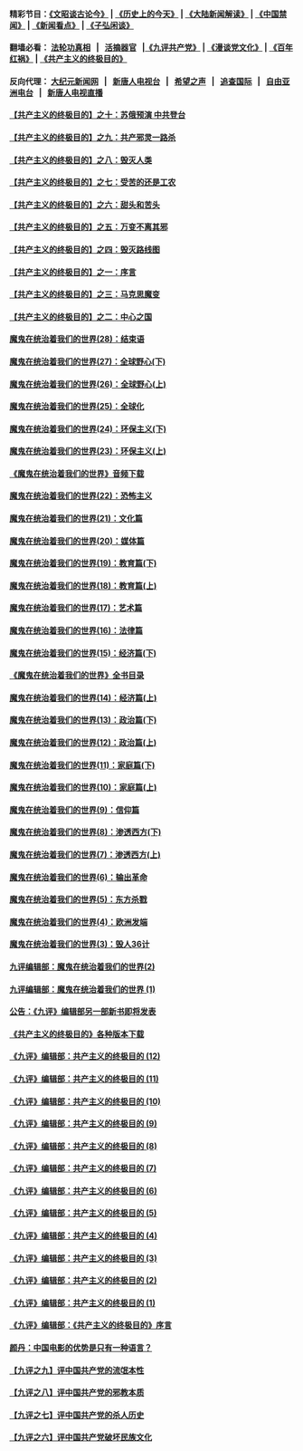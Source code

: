 #### 精彩节目：[《文昭谈古论今》](http://134.209.198.168/wenzhao) | [《历史上的今天》](http://134.209.198.168/today-in-history) | [《大陆新闻解读》](http://134.209.198.168/ntdtv-comedy) | [《中国禁闻》](http://134.209.198.168/ntdtv-news) | [《新闻看点》](http://134.209.198.168/news-insight) | [《子弘闲谈》](http://134.209.198.168/zihongxiantan/) 

 #### 翻墙必看： [法轮功真相](http://134.209.198.168:10000/videos/truth.html) &nbsp;&nbsp;|&nbsp;&nbsp; [活摘器官](http://134.209.198.168:10000/videos/res/Organs/) &nbsp;&nbsp;|[《九评共产党》](http://134.209.198.168:10000/videos/jiuping) | [《漫谈党文化》](http://134.209.198.168:10000/videos/mtdwh) | [《百年红祸》](http://134.209.198.168:10000/videos/bnhh) | [《共产主义的终极目的》](http://134.209.198.168:10000/videos/res/zjmd) 

 #### 反向代理： [大纪元新闻网](http://134.209.198.168:10080/) &nbsp;&nbsp;|&nbsp;&nbsp; [新唐人电视台](http://134.209.198.168:8000/) &nbsp;&nbsp;|&nbsp;&nbsp; [希望之声](http://134.209.198.168:8200/) &nbsp;&nbsp;|&nbsp;&nbsp; [追查国际](http://134.209.198.168:10010/) &nbsp;&nbsp;|&nbsp;&nbsp; [自由亚洲电台](http://134.209.198.168:9800/) &nbsp;&nbsp;|&nbsp;&nbsp; [新唐人电视直播](http://134.209.198.168/) 

#### [【共产主义的终极目的】之十：苏俄预演 中共登台](../pages/nsc422/n11118424.md?t=03171236) 

#### [【共产主义的终极目的】之九：共产邪灵一路杀](../pages/nsc422/n11114139.md?t=03171236) 

#### [【共产主义的终极目的】之八：毁灭人类](../pages/nsc422/n11108503.md?t=03171236) 

#### [【共产主义的终极目的】之七：受苦的还是工农](../pages/nsc422/n11101809.md?t=03171236) 

#### [【共产主义的终极目的】之六：甜头和苦头](../pages/nsc422/n11096971.md?t=03171236) 

#### [【共产主义的终极目的】之五：万变不离其邪](../pages/nsc422/n11091285.md?t=03171236) 

#### [【共产主义的终极目的】之四：毁灭路线图](../pages/nsc422/n11086284.md?t=03171236) 

#### [【共产主义的终极目的】之一：序言](../pages/nsc422/n11086077.md?t=03171236) 

#### [【共产主义的终极目的】之三：马克思魔变](../pages/nsc422/n11061941.md?t=03171236) 

#### [【共产主义的终极目的】之二：中心之国](../pages/nsc422/n11047728.md?t=03171236) 

#### [魔鬼在统治着我们的世界(28)：结束语](../pages/nsc422/n10936246.md?t=03171236) 

#### [魔鬼在统治着我们的世界(27)：全球野心(下)](../pages/nsc422/n10928319.md?t=03171236) 

#### [魔鬼在统治着我们的世界(26)：全球野心(上)](../pages/nsc422/n10900318.md?t=03171236) 

#### [魔鬼在统治着我们的世界(25)：全球化](../pages/nsc422/n10788205.md?t=03171236) 

#### [魔鬼在统治着我们的世界(24)：环保主义(下)](../pages/nsc422/n10695307.md?t=03171236) 

#### [魔鬼在统治着我们的世界(23)：环保主义(上)](../pages/nsc422/n10688613.md?t=03171236) 

#### [《魔鬼在统治着我们的世界》音频下载](../pages/nsc422/n10635553.md?t=03171236) 

#### [魔鬼在统治着我们的世界(22)：恐怖主义](../pages/nsc422/n10614727.md?t=03171236) 

#### [魔鬼在统治着我们的世界(21)：文化篇](../pages/nsc422/n10597706.md?t=03171236) 

#### [魔鬼在统治着我们的世界(20)：媒体篇](../pages/nsc422/n10586579.md?t=03171236) 

#### [魔鬼在统治着我们的世界(19)：教育篇(下)](../pages/nsc422/n10564808.md?t=03171236) 

#### [魔鬼在统治着我们的世界(18)：教育篇(上)](../pages/nsc422/n10526970.md?t=03171236) 

#### [魔鬼在统治着我们的世界(17)：艺术篇](../pages/nsc422/n10499093.md?t=03171236) 

#### [魔鬼在统治着我们的世界(16)：法律篇](../pages/nsc422/n10485969.md?t=03171236) 

#### [魔鬼在统治着我们的世界(15)：经济篇(下)](../pages/nsc422/n10469975.md?t=03171236) 

#### [《魔鬼在统治着我们的世界》全书目录](../pages/nsc422/n10464261.md?t=03171236) 

#### [魔鬼在统治着我们的世界(14)：经济篇(上)](../pages/nsc422/n10457370.md?t=03171236) 

#### [魔鬼在统治着我们的世界(13)：政治篇(下)](../pages/nsc422/n10448270.md?t=03171236) 

#### [魔鬼在统治着我们的世界(12)：政治篇(上)](../pages/nsc422/n10444576.md?t=03171236) 

#### [魔鬼在统治着我们的世界(11)：家庭篇(下)](../pages/nsc422/n10440961.md?t=03171236) 

#### [魔鬼在统治着我们的世界(10)：家庭篇(上)](../pages/nsc422/n10435448.md?t=03171236) 

#### [魔鬼在统治着我们的世界(9)：信仰篇](../pages/nsc422/n10432159.md?t=03171236) 

#### [魔鬼在统治着我们的世界(8)：渗透西方(下)](../pages/nsc422/n10429603.md?t=03171236) 

#### [魔鬼在统治着我们的世界(7)：渗透西方(上)](../pages/nsc422/n10426013.md?t=03171236) 

#### [魔鬼在统治着我们的世界(6)：输出革命](../pages/nsc422/n10421536.md?t=03171236) 

#### [魔鬼在统治着我们的世界(5)：东方杀戮](../pages/nsc422/n10417707.md?t=03171236) 

#### [魔鬼在统治着我们的世界(4)：欧洲发端](../pages/nsc422/n10414890.md?t=03171236) 

#### [魔鬼在统治着我们的世界(3)：毁人36计](../pages/nsc422/n10411583.md?t=03171236) 

#### [九评编辑部：魔鬼在统治着我们的世界(2)](../pages/nsc422/n10410036.md?t=03171236) 

#### [九评编辑部：魔鬼在统治着我们的世界 (1)](../pages/nsc422/n10406825.md?t=03171236) 

#### [公告：《九评》编辑部另一部新书即将发表](../pages/nsc422/n10405104.md?t=03171236) 

#### [《共产主义的终极目的》各种版本下载](../pages/nsc422/n10022138.md?t=03171236) 

#### [《九评》编辑部：共产主义的终极目的 (12)](../pages/nsc422/n9933272.md?t=03171236) 

#### [《九评》编辑部：共产主义的终极目的 (11)](../pages/nsc422/n9924973.md?t=03171236) 

#### [《九评》编辑部：共产主义的终极目的 (10)](../pages/nsc422/n9920883.md?t=03171236) 

#### [《九评》编辑部：共产主义的终极目的 (9)](../pages/nsc422/n9916363.md?t=03171236) 

#### [《九评》编辑部：共产主义的终极目的 (8)](../pages/nsc422/n9912488.md?t=03171236) 

#### [《九评》编辑部：共产主义的终极目的 (7)](../pages/nsc422/n9901176.md?t=03171236) 

#### [《九评》编辑部：共产主义的终极目的 (6)](../pages/nsc422/n9899359.md?t=03171236) 

#### [《九评》编辑部：共产主义的终极目的 (5)](../pages/nsc422/n9893174.md?t=03171236) 

#### [《九评》编辑部：共产主义的终极目的 (4)](../pages/nsc422/n9891246.md?t=03171236) 

#### [《九评》编辑部：共产主义的终极目的 (3)](../pages/nsc422/n9879879.md?t=03171236) 

#### [《九评》编辑部：共产主义的终极目的 (2)](../pages/nsc422/n9876205.md?t=03171236) 

#### [《九评》编辑部：共产主义的终极目的 (1)](../pages/nsc422/n9865857.md?t=03171236) 

#### [《九评》编辑部：《共产主义的终极目的》序言](../pages/nsc422/n9862666.md?t=03171236) 

#### [颜丹：中国电影的优势是只有一种语言？](../pages/nsc422/n9583062.md?t=03171236) 

#### [【九评之九】评中国共产党的流氓本性](../pages/nsc422/n737542.md?t=03171236) 

#### [【九评之八】评中国共产党的邪教本质](../pages/nsc422/n735942.md?t=03171236) 

#### [【九评之七】评中国共产党的杀人历史](../pages/nsc422/n733806.md?t=03171236) 

#### [【九评之六】评中国共产党破坏民族文化](../pages/nsc422/n731667.md?t=03171236) 

